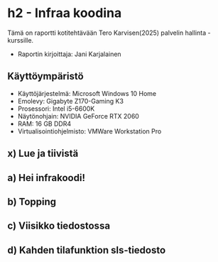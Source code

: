 # h2 - Infraa koodina

Tämä on raportti kotitehtävään Tero Karvisen(2025) palvelin hallinta -kurssille.

-  Raportin kirjoittaja: Jani Karjalainen

## Käyttöympäristö

- Käyttöjärjestelmä: Microsoft Windows 10 Home
- Emolevy: Gigabyte Z170-Gaming K3
- Prosessori: Intel i5-6600K
- Näytönohjain: NVIDIA GeForce RTX 2060
- RAM: 16 GB DDR4
- Virtualisointiohjelmisto: VMWare Workstation Pro

## x) Lue ja tiivistä




## a) Hei infrakoodi!



## b) Topping 



## c) Viisikko tiedostossa


## d) Kahden tilafunktion sls-tiedosto
